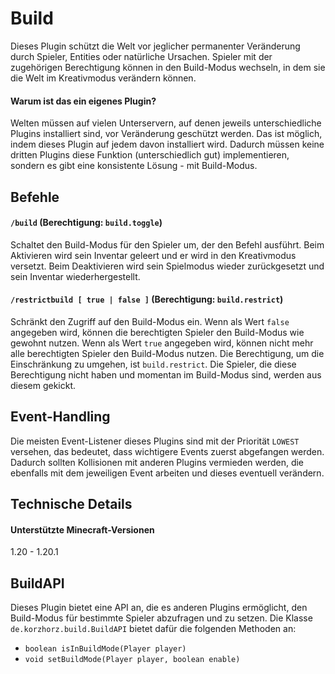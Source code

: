 # Build
Dieses Plugin schützt die Welt vor jeglicher permanenter Veränderung durch Spieler, Entities oder natürliche Ursachen. 
Spieler mit der zugehörigen Berechtigung können in den Build-Modus wechseln, in dem sie die Welt im Kreativmodus verändern können.

#### Warum ist das ein eigenes Plugin?
Welten müssen auf vielen Unterservern, auf denen jeweils unterschiedliche Plugins installiert sind, vor Veränderung geschützt werden. Das ist möglich, indem dieses Plugin auf jedem davon installiert wird. Dadurch müssen keine dritten Plugins diese Funktion (unterschiedlich gut) implementieren, sondern es gibt eine konsistente Lösung - mit Build-Modus.


## Befehle
#### `/build` (Berechtigung: `build.toggle`)
Schaltet den Build-Modus für den Spieler um, der den Befehl ausführt. Beim Aktivieren wird sein Inventar geleert und er wird in den Kreativmodus versetzt. Beim Deaktivieren wird sein Spielmodus wieder zurückgesetzt und sein Inventar wiederhergestellt.

#### `/restrictbuild [ true | false ]` (Berechtigung: `build.restrict`)
Schränkt den Zugriff auf den Build-Modus ein. Wenn als Wert `false` angegeben wird, können die berechtigten Spieler den Build-Modus wie gewohnt nutzen. Wenn als Wert `true` angegeben wird, können nicht mehr alle berechtigten Spieler den Build-Modus nutzen. Die Berechtigung, um die Einschränkung zu umgehen, ist `build.restrict`. Die Spieler, die diese Berechtigung nicht haben und momentan im Build-Modus sind, werden aus diesem gekickt.

## Event-Handling
Die meisten Event-Listener dieses Plugins sind mit der Priorität `LOWEST` versehen, das bedeutet, dass wichtigere Events zuerst abgefangen werden. Dadurch sollten Kollisionen mit anderen Plugins vermieden werden, die ebenfalls mit dem jeweiligen Event arbeiten und dieses eventuell verändern.

## Technische Details
#### Unterstützte Minecraft-Versionen
1.20 - 1.20.1

## BuildAPI
Dieses Plugin bietet eine API an, die es anderen Plugins ermöglicht, den Build-Modus für bestimmte Spieler abzufragen und zu setzen.
Die Klasse `de.korzhorz.build.BuildAPI` bietet dafür die folgenden Methoden an:
- `boolean isInBuildMode(Player player)`
- `void setBuildMode(Player player, boolean enable)`
